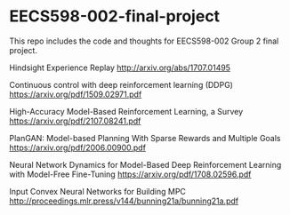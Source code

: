 # EECS598-002-final-project

This repo includes the code and thoughts for EECS598-002 Group 2 final project.

Hindsight Experience Replay http://arxiv.org/abs/1707.01495

Continuous control with deep reinforcement learning (DDPG) https://arxiv.org/pdf/1509.02971.pdf


High-Accuracy Model-Based Reinforcement Learning, a
Survey https://arxiv.org/pdf/2107.08241.pdf

PlanGAN: Model-based Planning With Sparse Rewards and Multiple Goals
https://arxiv.org/pdf/2006.00900.pdf

Neural Network Dynamics for Model-Based Deep Reinforcement Learning with Model-Free Fine-Tuning https://arxiv.org/pdf/1708.02596.pdf

Input Convex Neural Networks for Building MPC   http://proceedings.mlr.press/v144/bunning21a/bunning21a.pdf
